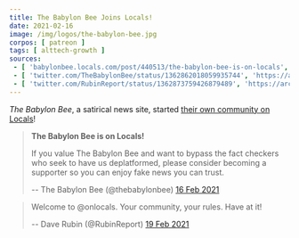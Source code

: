 ```yaml
---
title: The Babylon Bee Joins Locals!
date: 2021-02-16
image: /img/logos/the-babylon-bee.jpg
corpos: [ patreon ]
tags: [ alttech-growth ]
sources:
 - [ 'babylonbee.locals.com/post/440513/the-babylon-bee-is-on-locals', 'https://babylonbee.locals.com/post/440513/the-babylon-bee-is-on-locals' ]
 - [ 'twitter.com/TheBabylonBee/status/1362862018059935744', 'https://archive.is/i6tvK' ]
 - [ 'twitter.com/RubinReport/status/1362873759426879489', 'https://archive.is/IcwIv' ]
---
```


_The Babylon Bee_, a satirical news site, started [their own community on
Locals](https://babylonbee.locals.com)!

> **The Babylon Bee is on Locals!**
>
> If you value The Babylon Bee and want to bypass the fact checkers who seek to
> have us deplatformed, please consider becoming a supporter so you can enjoy
> fake news you can trust.
>
> -- The Babylon Bee (@thebabylonbee) [16 Feb 2021](https://archive.is/py6jE#selection-203.17-209.178)

> Welcome to @onlocals. Your community, your rules. Have at it!
>
> -- Dave Rubin (@RubinReport) [19 Feb 2021](https://archive.is/IcwIv)

